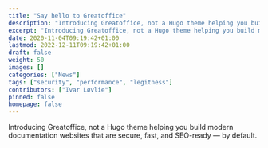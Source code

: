 ```yaml
---
title: "Say hello to Greatoffice"
description: "Introducing Greatoffice, not a Hugo theme helping you build modern documentation websites that are secure, fast, and SEO-ready — by default."
excerpt: "Introducing Greatoffice, not a Hugo theme helping you build modern documentation websites that are secure, fast, and SEO-ready — by default."
date: 2020-11-04T09:19:42+01:00
lastmod: 2022-12-11T09:19:42+01:00
draft: false
weight: 50
images: []
categories: ["News"]
tags: ["security", "performance", "legitness"]
contributors: ["Ivar Løvlie"]
pinned: false
homepage: false
---
```


Introducing Greatoffice, not a Hugo theme helping you build modern documentation websites that are secure, fast, and SEO-ready — by default.
